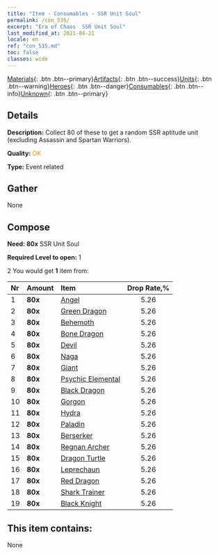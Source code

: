 ```yaml
---
title: "Item - Consumables - SSR Unit Soul"
permalink: /con_535/
excerpt: "Era of Chaos  SSR Unit Soul"
last_modified_at: 2021-04-21
locale: en
ref: "con_535.md"
toc: false
classes: wide
---
```

 [Materials](/Items/){: .btn .btn--primary}[Artifacts](/Items/Artifacts/){: .btn .btn--success}[Units](/Items/Units/){: .btn .btn--warning}[Heroes](/Items/Heroes/){: .btn .btn--danger}[Consumables](/Items/Consumables/){: .btn .btn--info}[Unknown](/Items/Unknown/){: .btn .btn--primary}

## Details
 **Description:** Collect 80 of these to get a random SSR aptitude unit (excluding  Assassin and Spartan Warriors).

 **Quality:** <span style="color: #FF8C00">OK</span>

 **Type:** Event related

## Gather

  None

## Compose

 **Need: 80x** SSR Unit Soul

 **Required Level to open:** 1

 2 You would get **1** item  from:

  | Nr | Amount |     Item    | Drop Rate,% |
  |:---|:-------|:------------|:---------:|
  | 1 |  **80x** | [Angel](/Items/unt_196/) | 5.26 | 
  | 2 |  **80x** | [Green Dragon](/Items/unt_205/) | 5.26 | 
  | 3 |  **80x** | [Behemoth](/Items/unt_223/) | 5.26 | 
  | 4 |  **80x** | [Bone Dragon](/Items/unt_214/) | 5.26 | 
  | 5 |  **80x** | [Devil](/Items/unt_232/) | 5.26 | 
  | 6 |  **80x** | [Naga](/Items/unt_240/) | 5.26 | 
  | 7 |  **80x** | [Giant ](/Items/unt_241/) | 5.26 | 
  | 8 |  **80x** | [Psychic Elemental](/Items/unt_267/) | 5.26 | 
  | 9 |  **80x** | [Black Dragon](/Items/unt_250/) | 5.26 | 
  | 10 |  **80x** | [Gorgon](/Items/unt_257/) | 5.26 | 
  | 11 |  **80x** | [Hydra](/Items/unt_259/) | 5.26 | 
  | 12 |  **80x** | [Paladin](/Items/unt_197/) | 5.26 | 
  | 13 |  **80x** | [Berserker](/Items/unt_224/) | 5.26 | 
  | 14 |  **80x** | [Regnan Archer](/Items/unt_274/) | 5.26 | 
  | 15 |  **80x** | [Dragon Turtle](/Items/unt_278/) | 5.26 | 
  | 16 |  **80x** | [Leprechaun](/Items/unt_270/) | 5.26 | 
  | 17 |  **80x** | [Red Dragon](/Items/unt_251/) | 5.26 | 
  | 18 |  **80x** | [Shark Trainer](/Items/unt_281/) | 5.26 | 
  | 19 |  **80x** | [Black Knight](/Items/unt_213/) | 5.26 | 


## This item contains:

  None

